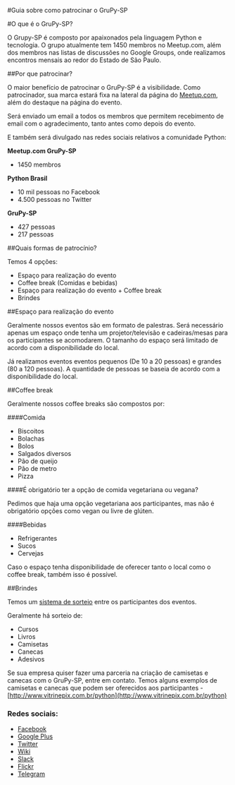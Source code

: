 #Guia sobre como patrocinar o GruPy-SP

#O que é o GruPy-SP?

O Grupy-SP é composto por apaixonados pela linguagem Python e tecnologia. O grupo atualmente tem 1450 membros no Meetup.com, além dos membros nas listas de discussões no Google Groups, onde realizamos encontros mensais ao redor do Estado de São Paulo.

##Por que patrocinar?

O maior benefício de patrocinar o GruPy-SP é a visibilidade. Como patrocinador, sua marca estará fixa na lateral da página do [Meetup.com](http://www.meetup.com/pt-BR/Grupy-SP/sponsors/), além do destaque na página do evento.

Será enviado um email a todos os membros que permitem recebimento de email com o agradecimento, tanto antes como depois do evento.

E também será divulgado nas redes sociais relativos a comunidade Python:

**Meetup.com GruPy-SP**

- 1450 membros

**Python Brasil**

- 10 mil pessoas no Facebook
- 4.500 pessoas no Twitter

**GruPy-SP**

- 427 pessoas
- 217 pessoas

##Quais formas de patrocínio?

Temos 4 opções:

- Espaço para realização do evento
- Coffee break (Comidas e bebidas)
- Espaço para realização do evento + Coffee break
- Brindes 

##Espaço para realização do evento

Geralmente nossos eventos são em formato de palestras. Será necessário apenas um espaço onde tenha um projetor/televisão e cadeiras/mesas para os participantes se acomodarem. O tamanho do espaço será limitado de acordo com a disponibilidade do local. 

Já realizamos eventos eventos pequenos (De 10 a 20 pessoas) e grandes (80 a 120 pessoas). A quantidade de pessoas se baseia de acordo com a disponibilidade do local.


##Coffee break

Geralmente nossos coffee breaks são compostos por:

####Comida

- Biscoitos
- Bolachas
- Bolos
- Salgados diversos
- Pão de queijo
- Pão de metro
- Pizza

####É obrigatório ter a opção de comida vegetariana ou vegana?

Pedimos que haja uma opção vegetariana aos participantes, mas não é obrigatório opções como vegan ou livre de glúten.


####Bebidas

- Refrigerantes
- Sucos
- Cervejas

Caso o espaço tenha disponibilidade de oferecer tanto o local como o coffee break, também isso é possível.

##Brindes

Temos um [sistema de sorteio](https://github.com/grupy-sp/encontros/tree/master/sorteio) entre os participantes dos eventos.

Geralmente há sorteio de:

- Cursos
- Livros
- Camisetas
- Canecas
- Adesivos

Se sua empresa quiser fazer uma parceria na criação de camisetas e canecas com o GruPy-SP, entre em contato. Temos alguns exemplos de camisetas e canecas que podem ser oferecidos aos participantes - [http://www.vitrinepix.com.br/python](http://www.vitrinepix.com.br/python)

### Redes sociais:

* [Facebook](https://www.facebook.com/grupysp)
* [Google Plus](https://plus.google.com/communities/117889929013238911492)
* [Twitter](https://twitter.com/grupysp)
* [Wiki](http://wiki.python.org.br/GrupySP)
* [Slack](https://grupysp.herokuapp.com/)
* [Flickr](https://www.flickr.com/photos/37128592@N03/albums)
* [Telegram](https://telegram.me/joinchat/CquhWAgxneh4k9v6CQH0wg)